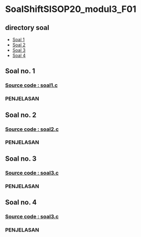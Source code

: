 # SoalShiftSISOP20_modul3_F01

## directory soal
- [Soal 1](soal1/)
- [Soal 2](soal2/)
- [Soal 3](soal3/)
- [Soal 4](soal4/)

## Soal no. 1



### [Source code : soal1.c](soal1/soal1.c)

### PENJELASAN


## Soal no. 2


### [Source code : soal2.c](soal2)


### PENJELASAN



## Soal no. 3


### [Source code : soal3.c](soal3/soal3.c)


### PENJELASAN



## Soal no. 4


### [Source code : soal3.c](soal3/soal3.c)


### PENJELASAN
